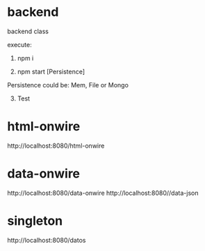 # backend
backend class

execute:
1. npm i

2. npm start [Persistence]

Persistence could be: Mem, File or Mongo

3. Test
# html-onwire
http://localhost:8080/html-onwire
# data-onwire
http://localhost:8080/data-onwire
http://localhost:8080//data-json
# singleton
http://localhost:8080/datos




